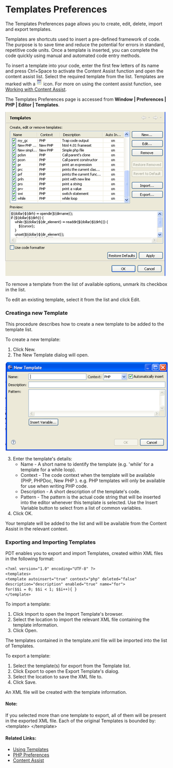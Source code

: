 # Templates Preferences

<!--context:templates_preferences-->

The Templates Preferences page allows you to create, edit, delete, import and export templates.

Templates are shortcuts used to insert a pre-defined framework of code. The purpose is to save time and reduce the potential for errors in standard, repetitive code units. Once a template is inserted, you can complete the code quickly using manual and automated code entry methods.

To insert a template into your code, enter the first few letters of its name and press Ctrl+Space to activate the Content Assist function and open the content assist list. Select the required template from the list. Templates are marked with a ![template_icon.png](images/template_icon.png "template_icon.png") icon. For more on using the content assist function, see [Working with Content Assist](../../../008-getting_started/016-basic_tutorial/016-working_with_code_assist.md).

The Templates Preferences page is accessed from **Window | Preferences | PHP | Editor | Templates**.

![Template Preferences Page](images/template_preferences_pdt.png "Template Preferences Page")

To remove a template from the list of available options, unmark its checkbox in the list.

To edit an existing template, select it from the list and click Edit.

### Creatinga new Template

This procedure describes how to create a new template to be added to the template list.

<!--ref-start-->

To create a new template:

 1. Click New.
 2. The New Template dialog will open.

![New Template Dialog](images/template_new_pdt.png "New Template Dialog")

 3. Enter the template's details:
    * Name -  A short name to identify the template (e.g. 'while' for a template for a while loop).
    * Context -  The code context when the template will be available (PHP, PHPDoc, New PHP ). e.g. PHP templates will only be available for use when writing PHP code.
    * Description - A short description of the template's code.
    * Pattern - The pattern is the actual code string that will be inserted into the editor whenever this template is selected.  Use the Insert Variable button to select from a list of common variables.
 4. Click OK.

Your template will be added to the list and will be available from the Content Assist in the relevant context.

<!--ref-end-->

### Exporting and Importing Templates

PDT enables you to export and import Templates, created within XML files in the following format:


    <?xml version="1.0" encoding="UTF-8" ?>
    <templates>
    <template autoinsert="true" context="php" deleted="false" description="description" enabled="true" name="for">
    for($$i = 0; $$i < 1; $$i++){ }
    </template>

<!--ref-start-->

To import a template:

 1. Click Import to open the Import Template's browser.
 2. Select the location to import the relevant XML file containing the template information.
 3. Click Open.

The templates contained in the template.xml file will be imported into the list of Templates.

<!--ref-end-->

<!--ref-start-->

To export a template:

 1. Select the template(s) for export from the Template list.
 2. Click Export to open the Export Template's dialog.
 3. Select the location to save the XML file to.
 4. Click Save.

An XML file will be created with the template information.

<!--ref-end-->

<!--note-start-->

#### Note:

If you selected more than one template to export, all of them will be present in the exported XML file. Each of the original Templates is bounded by: &lt;template&gt; &lt;/template&gt;

<!--note-end-->

<!--links-start-->

#### Related Links:

 * [Using Templates](../../../024-tasks/032-using_templates.md)
 * [PHP Preferences](../../../032-reference/032-preferences/000-index.md)
 * [Content Assist](../../../016-concepts/016-code_assist_concept.md)

<!--links-end-->
